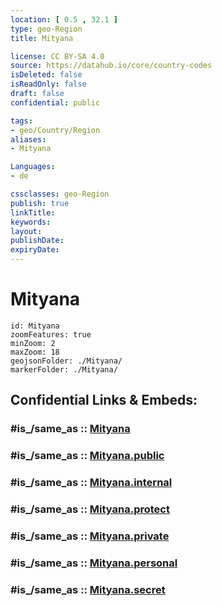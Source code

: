 ```yaml
---
location: [ 0.5 , 32.1 ] 
type: geo-Region
title: Mityana

license: CC BY-SA 4.0
source: https://datahub.io/core/country-codes
isDeleted: false
isReadOnly: false
draft: false
confidential: public

tags:
- geo/Country/Region
aliases:
- Mityana

Languages:
- de

cssclasses: geo-Region
publish: true
linkTitle: 
keywords: 
layout: 
publishDate: 
expiryDate: 
---
```


# Mityana

```leaflet
id: Mityana
zoomFeatures: true 
minZoom: 2 
maxZoom: 18
geojsonFolder: ./Mityana/
markerFolder: ./Mityana/
```


## Confidential Links & Embeds: 

### #is_/same_as :: [Mityana](/_Standards/Earth/Continent/Africa/Africa~Central/Uganda/regions~Uganda/Uganda~Central/Mityana.md) 

### #is_/same_as :: [Mityana.public](/_public/Earth/Continent/Africa/Africa~Central/Uganda/regions~Uganda/Uganda~Central/Mityana.public.md) 

### #is_/same_as :: [Mityana.internal](/_internal/Earth/Continent/Africa/Africa~Central/Uganda/regions~Uganda/Uganda~Central/Mityana.internal.md) 

### #is_/same_as :: [Mityana.protect](/_protect/Earth/Continent/Africa/Africa~Central/Uganda/regions~Uganda/Uganda~Central/Mityana.protect.md) 

### #is_/same_as :: [Mityana.private](/_private/Earth/Continent/Africa/Africa~Central/Uganda/regions~Uganda/Uganda~Central/Mityana.private.md) 

### #is_/same_as :: [Mityana.personal](/_personal/Earth/Continent/Africa/Africa~Central/Uganda/regions~Uganda/Uganda~Central/Mityana.personal.md) 

### #is_/same_as :: [Mityana.secret](/_secret/Earth/Continent/Africa/Africa~Central/Uganda/regions~Uganda/Uganda~Central/Mityana.secret.md)


